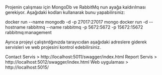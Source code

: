 Projenin çalışması için MongoDb ve RabbitMq nun ayağa kaldırılması gerekiyor.
Aşağıdaki kodları kullanarak bunu yapabilirsiniz:

docker run --name mongodb -d -p 27017:27017 mongo
docker run -d --hostname rabbitmq --name rabbitmq -p 5672:5672 -p 15672:15672 rabbitmq:management

Ayrıca projeyi çalıştırdğınızda tarayıcıdan aşağıdaki adreslere giderek servisleri ve web projesini kontrol edebilirsiniz.

Contact Servis > http://localhost:5011/swagger/index.html
Report Servis  > http://localhost:5012/swagger/index.html
Web uygulaması > http://localhost:5015/
